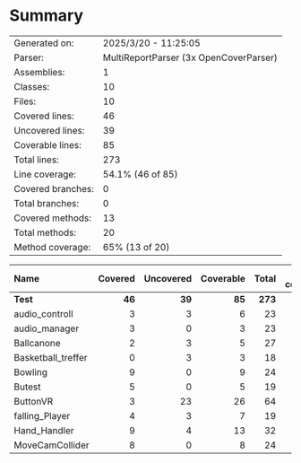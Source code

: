 ﻿# Summary
|||
|:---|:---|
| Generated on: | 2025/3/20 - 11:25:05 |
| Parser: | MultiReportParser (3x OpenCoverParser) |
| Assemblies: | 1 |
| Classes: | 10 |
| Files: | 10 |
| Covered lines: | 46 |
| Uncovered lines: | 39 |
| Coverable lines: | 85 |
| Total lines: | 273 |
| Line coverage: | 54.1% (46 of 85) |
| Covered branches: | 0 |
| Total branches: | 0 |
| Covered methods: | 13 |
| Total methods: | 20 |
| Method coverage: | 65% (13 of 20) |

|**Name**|**Covered**|**Uncovered**|**Coverable**|**Total**|**Line coverage**|**Covered**|**Total**|**Branch coverage**|**Covered**|**Total**|**Method coverage**|
|:---|---:|---:|---:|---:|---:|---:|---:|---:|---:|---:|---:|
|**Test**|**46**|**39**|**85**|**273**|**54.1%**|**0**|**0**|****|**13**|**20**|**65%**|
|audio_controll|3|3|6|23|50%|0|0||1|2|50%|
|audio_manager|3|0|3|23|100%|0|0||1|1|100%|
|Ballcanone|2|3|5|27|40%|0|0||1|2|50%|
|Basketball_treffer|0|3|3|18|0%|0|0||0|1|0%|
|Bowling|9|0|9|24|100%|0|0||2|2|100%|
|Butest|5|0|5|19|100%|0|0||2|2|100%|
|ButtonVR|3|23|26|64|11.5%|0|0||1|4|25%|
|falling_Player|4|3|7|19|57.1%|0|0||1|2|50%|
|Hand_Handler|9|4|13|32|69.2%|0|0||2|2|100%|
|MoveCamCollider|8|0|8|24|100%|0|0||2|2|100%|
